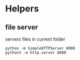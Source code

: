 # Helpers

## file server

servers files in current folder

    python -m SimpleHTTPServer 8000
    python3 -m http.server 8000

